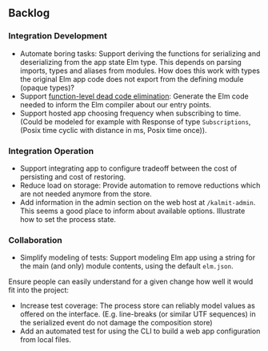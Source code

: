 ## Backlog

### Integration Development

+ Automate boring tasks: Support deriving the functions for serializing and deserializing from the app state Elm type. This depends on parsing imports, types and aliases from modules. How does this work with types the original Elm app code does not export from the defining module (opaque types)?
+ Support [function-level dead code elimination](https://elm-lang.org/blog/small-assets-without-the-headache): Generate the Elm code needed to inform the Elm compiler about our entry points.
+ Support hosted app choosing frequency when subscribing to time. (Could be modeled for example with Response of type `Subscriptions`, (Posix time cyclic with distance in ms, Posix time once)).

### Integration Operation

+ Support integrating app to configure tradeoff between the cost of persisting and cost of restoring.
+ Reduce load on storage: Provide automation to remove reductions which are not needed anymore from the store.
+ Add information in the admin section on the web host at `/kalmit-admin`. This seems a good place to inform about available options. Illustrate how to set the process state.

### Collaboration

+ Simplify modeling of tests: Support modeling Elm app using a string for the main (and only) module contents, using the default `elm.json`.

Ensure people can easily understand for a given change how well it would fit into the project:

+ Increase test coverage: The process store can reliably model values as offered on the interface. (E.g. line-breaks (or similar UTF sequences) in the serialized event do not damage the composition store)
+ Add an automated test for using the CLI to build a web app configuration from local files.
